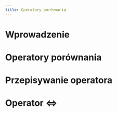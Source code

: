 ```yaml
---
title: Operatory porównania
---
```


# Wprowadzenie

# Operatory porównania

# Przepisywanie operatora

# Operator <=>

